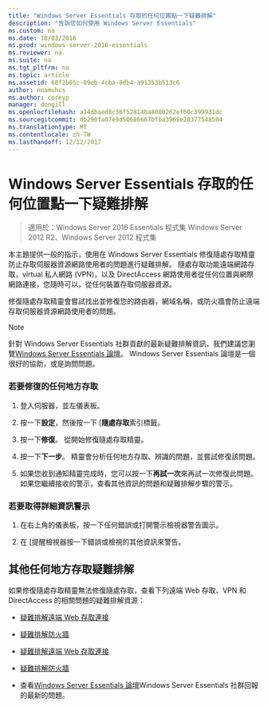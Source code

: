 ```yaml
---
title: "Windows Server Essentials 存取的任何位置點一下疑難排解"
description: "告訴您如何使用 Windows Server Essentials"
ms.custom: na
ms.date: 10/03/2016
ms.prod: windows-server-2016-essentials
ms.reviewer: na
ms.suite: na
ms.tgt_pltfrm: na
ms.topic: article
ms.assetid: 68f2b05c-09eb-4cba-8db4-a91353b513c6
author: nnamuhcs
ms.author: coreyp
manager: dongill
ms.openlocfilehash: a14dbaed8c36f52814ba8080262ef60c399931dc
ms.sourcegitcommit: db290fa07e9d50686667bfba3969e20377548504
ms.translationtype: MT
ms.contentlocale: zh-TW
ms.lasthandoff: 12/12/2017
---
```

# <a name="troubleshoot-anywhere-access-in-windows-server-essentials"></a>Windows Server Essentials 存取的任何位置點一下疑難排解

>適用於：Windows Server 2016 Essentials 程式集 Windows Server 2012 R2、Windows Server 2012 程式集

本主題提供一般的指示，使用在 Windows Server Essentials 修復隨處存取精靈防止存取伺服器資源網路使用者的問題進行疑難排解。 隨處存取功能遠端網路存取，virtual 私人網路 (VPN)，以及 DirectAccess 網路使用者從任何位置與網際網路連接，您隨時可以，從任何裝置存取伺服器資源。  
  
 修復隨處存取精靈會嘗試找出並修復您的路由器，網域名稱，或防火牆會防止遠端存取伺服器資源網路使用者的問題。  
  
> [!NOTE]
>  針對 Windows Server Essentials 社群貢獻的最新疑難排解資訊，我們建議您瀏覽[Windows Server Essentials 論壇](https://social.technet.microsoft.com/Forums/winserveressentials/threads)。 Windows Server Essentials 論壇是一個很好的協助，或是詢問問題。  
  
### <a name="to-repair-anywhere-access"></a>若要修復的任何地方存取  
  
1.  登入伺服器，並左儀表板。  
  
2.  按一下**設定**，然後按一下 [**隨處存取**索引標籤。  
  
3.  按一下**修復**。 從開始修復隨處存取精靈。  
  
4.  按一下**下一步**。 精靈會分析任何地方存取、辨識的問題，並嘗試修復該問題。  
  
5.  如果您收到通知精靈完成時，您可以按一下**再試一次**來再試一次修復此問題。 如果您繼續接收的警示，查看其他資訊的問題和疑難排解步驟的警示。  
  
### <a name="to-get-more-information-about-an-alert"></a>若要取得詳細資訊警示  
  
1.  在右上角的儀表板，按一下任何錯誤或打開警示檢視器警告圖示。  
  
2.  在 [提醒檢視器按一下錯誤或檢視的其他資訊來警告。  
  
## <a name="additional-troubleshooting-for-anywhere-access"></a>其他任何地方存取疑難排解  
 如果修復隨處存取精靈無法修復隨處存取，查看下列遠端 Web 存取、VPN 和 DirectAccess 的相關問題的疑難排解資源：  
  

-   [疑難排解遠端 Web 存取連接](Troubleshoot-Remote-Web-Access-connectivity-in-Windows-Server-Essentials.md)  
  
-   [疑難排解防火牆](Troubleshoot-your-firewall-in-Windows-Server-Essentials.md)  

-   [疑難排解遠端 Web 存取連接](../support/Troubleshoot-Remote-Web-Access-connectivity-in-Windows-Server-Essentials.md)  
  
-   [疑難排解防火牆](../support/Troubleshoot-your-firewall-in-Windows-Server-Essentials.md)  

  
-   查看[Windows Server Essentials 論壇](https://social.technet.microsoft.com/Forums/winserveressentials/threads)Windows Server Essentials 社群回報的最新的問題。
